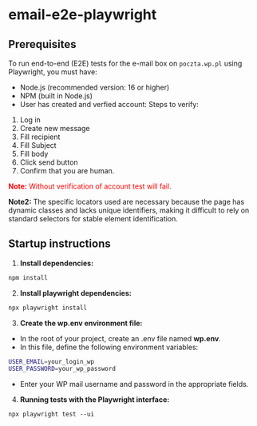 # email-e2e-playwright

## Prerequisites

To run end-to-end (E2E) tests for the e-mail box on `poczta.wp.pl` using Playwright, you must have:

-   Node.js (recommended version: 16 or higher)
-   NPM (built in Node.js)
-   User has created and verfied account:
    Steps to verify:

1. Log in
2. Create new message
3. Fill recipient
4. Fill Subject
5. Fill body
6. Click send button
7. Confirm that you are human.

<span style="color: red;">**Note:** Without verification of account test will fail.</span>

**Note2:** The specific locators used are necessary because the page has dynamic classes and lacks unique identifiers, making it difficult to rely on standard selectors for stable element identification.

## Startup instructions

1. **Install dependencies:**

```bash
npm install
```

2. **Install playwright dependencies:**

```bash
npx playwright install
```

3. **Create the wp.env environment file:**

-   In the root of your project, create an .env file named **wp.env**.
-   In this file, define the following environment variables:

```bash
USER_EMAIL=your_login_wp
USER_PASSWORD=your_wp_password
```

-   Enter your WP mail username and password in the appropriate fields.

4. **Running tests with the Playwright interface:**

```
npx playwright test --ui
```
